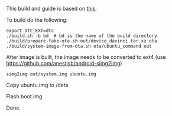 This build and guide is based on [this](https://gitlab.com/ubports/community-ports/android9/xiaomi-redmi-note-7-pro/xiaomi-violet).

To build do the following:
```
export DTC_EXT=dtc
./build.sh -b bd  # bd is the name of the build directory
./build/prepare-fake-ota.sh out/device_davinci.tar.xz ota
./build/system-image-from-ota.sh ota/ubuntu_command out
```


After image is built, the image needs to be converted to ext4 (use https://github.com/anestisb/android-simg2img)
```
simg2img out/system.img ubuntu.img
```
Copy ubuntu.img to /data

Flash boot.img

Done.
